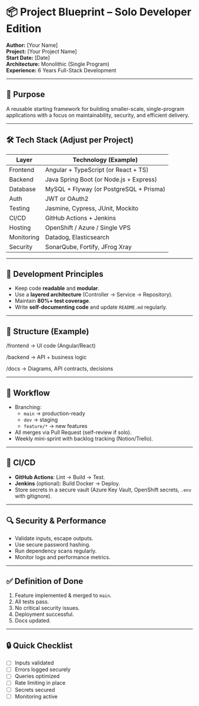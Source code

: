 # 📦 Project Blueprint – Solo Developer Edition

**Author:** [Your Name]  
**Project:** [Your Project Name]  
**Start Date:** [Date]  
**Architecture:** Monolithic (Single Program)  
**Experience:** 6 Years Full-Stack Development

---

## 🎯 Purpose
A reusable starting framework for building smaller-scale, single-program applications with a focus on maintainability, security, and efficient delivery.

---

## 🛠 Tech Stack (Adjust per Project)
| Layer      | Technology (Example)                  |
| ---------- | -------------------------------------- |
| Frontend   | Angular + TypeScript (or React + TS)   |
| Backend    | Java Spring Boot (or Node.js + Express)|
| Database   | MySQL + Flyway (or PostgreSQL + Prisma)|
| Auth       | JWT or OAuth2                          |
| Testing    | Jasmine, Cypress, JUnit, Mockito       |
| CI/CD      | GitHub Actions + Jenkins               |
| Hosting    | OpenShift / Azure / Single VPS         |
| Monitoring | Datadog, Elasticsearch                 |
| Security   | SonarQube, Fortify, JFrog Xray          |

---

## 📏 Development Principles
- Keep code **readable** and **modular**.
- Use a **layered architecture** (Controller → Service → Repository).
- Maintain **80%+ test coverage**.
- Write **self-documenting code** and update `README.md` regularly.

---

## 📂 Structure (Example)
/frontend → UI code (Angular/React)

/backend → API + business logic

/docs → Diagrams, API contracts, decisions


---

## 🌱 Workflow
- Branching:  
  - `main` → production-ready  
  - `dev` → staging  
  - `feature/*` → new features  
- All merges via Pull Request (self-review if solo).
- Weekly mini-sprint with backlog tracking (Notion/Trello).

---

## 🚀 CI/CD
- **GitHub Actions**: Lint → Build → Test.
- **Jenkins** (optional): Build Docker → Deploy.
- Store secrets in a secure vault (Azure Key Vault, OpenShift secrets, `.env` with gitignore).

---

## 🔍 Security & Performance
- Validate inputs, escape outputs.
- Use secure password hashing.
- Run dependency scans regularly.
- Monitor logs and performance metrics.

---

## ✅ Definition of Done
1. Feature implemented & merged to `main`.
2. All tests pass.
3. No critical security issues.
4. Deployment successful.
5. Docs updated.

---

## 🔒 Quick Checklist
- [ ] Inputs validated  
- [ ] Errors logged securely  
- [ ] Queries optimized  
- [ ] Rate limiting in place  
- [ ] Secrets secured  
- [ ] Monitoring active  
